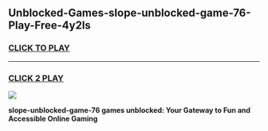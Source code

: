 
## Unblocked-Games-slope-unblocked-game-76-Play-Free-4y2ls
<h3>
<a href="https://premium76.site?title=slope-unblocked-game-76&ref=18A">CLICK TO PLAY</a></h3>
<hr>

<h3>
<a href="https://premium76.site?title=slope-unblocked-game-76&ref=18A">CLICK 2 PLAY</a>
  
</h3>

<a href="https://premium76.site?title=slope-unblocked-game-76&ref=18A"><img src="https://clearcache.store/games.png"></a>


**slope-unblocked-game-76 games unblocked: Your Gateway to Fun and Accessible Online Gaming**
